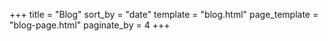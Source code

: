 +++
title = "Blog"
sort_by = "date"
template = "blog.html"
page_template = "blog-page.html"
paginate_by = 4
+++
